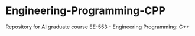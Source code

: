 # Engineering-Programming-CPP
Repository for AI graduate course EE-553 - Engineering Programming: C++
